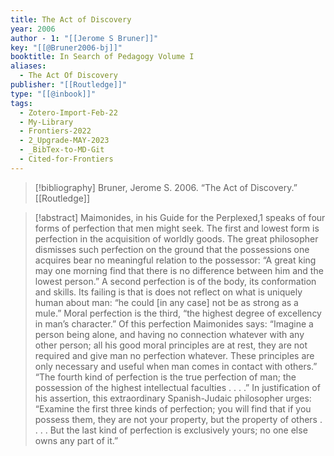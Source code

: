 ```yaml
---
title: The Act of Discovery
year: 2006
author - 1: "[[Jerome S Bruner]]"
key: "[[@Bruner2006-bj]]"
booktitle: In Search of Pedagogy Volume I
aliases:
  - The Act Of Discovery
publisher: "[[Routledge]]"
type: "[[@inbook]]"
tags:
  - Zotero-Import-Feb-22
  - My-Library
  - Frontiers-2022
  - 2_Upgrade-MAY-2023
  - _BibTex-to-MD-Git
  - Cited-for-Frontiers
---
```


> [!bibliography]
> Bruner, Jerome S. 2006. “The Act of Discovery.” [[Routledge]]

> [!abstract]
> Maimonides, in his Guide for the Perplexed,1 speaks of four forms of perfection that men might seek. The first and lowest form is perfection in the acquisition of worldly goods. The great philosopher dismisses such perfection on the ground that the possessions one acquires bear no meaningful relation to the possessor: “A great king may one morning find that there is no difference between him and the lowest person.” A second perfection is of the body, its conformation and skills. Its failing is that is does not reflect on what is uniquely human about man: “he could [in any case] not be as strong as a mule.” Moral perfection is the third, “the highest degree of excellency in man’s character.” Of this perfection Maimonides says: “Imagine a person being alone, and having no connection whatever with any other person; all his good moral principles are at rest, they are not required and give man no perfection whatever. These principles are only necessary and useful when man comes in contact with others.” “The fourth kind of perfection is the true perfection of man; the possession of the highest intellectual faculties . . . .” In justification of his assertion, this extraordinary Spanish-Judaic philosopher urges: “Examine the first three kinds of perfection; you will find that if you possess them, they are not your property, but the property of others . . . . But the last kind of perfection is exclusively yours; no one else owns any part of it.”